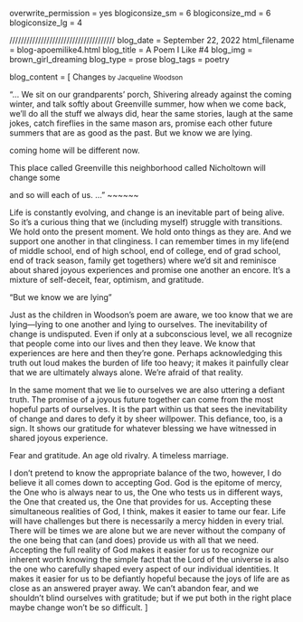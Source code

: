 overwrite_permission = yes
blogiconsize_sm = 6
blogiconsize_md = 6
blogiconsize_lg = 4

/////////////////////////////////////
blog_date = September 22, 2022
html_filename = blog-apoemilike4.html
blog_title = A Poem I Like #4
blog_img = brown_girl_dreaming
blog_type = prose
blog_tags = poetry

blog_content = \[
Changes <small>by Jacqueline Woodson</small>

“...
We sit on our grandparents’ porch,
Shivering already against the coming winter,
and talk softly about Greenville summer,
how when we come back,
we’ll do all the stuff we always did,
hear the same stories,
laugh at the same jokes, catch fireflies in the same mason ars, promise each other
future summers that are as good as the past.
But we know we are lying.

coming home will be different now.

This place called Greenville
this neighborhood called Nicholtown
will change some

and so will each of us.
…”
\~\~\~\~\~\~

Life is constantly evolving, and change is an inevitable part of being alive. So it’s a curious thing that we (including myself) struggle with transitions. We hold onto the present moment. We hold onto things as they are. And we support one another in that clinginess. I can remember times in my life(end of middle school, end of high school, end of college, end of grad school, end of track season, family get togethers) where we’d sit and reminisce about shared joyous experiences and promise one another an encore. It’s a mixture of self-deceit, fear, optimism, and gratitude.  

“But we know we are lying”

Just as the children in Woodson’s poem are aware, we too know that we are lying—lying to one another and lying to ourselves. The inevitability of change is undisputed. Even if only at a subconscious level, we all recognize that people come into our lives and then they leave. We know that experiences are here and then they’re gone. Perhaps acknowledging this truth out loud makes the burden of life too heavy; it makes it painfully clear that we are ultimately always alone. We’re afraid of that reality.

In the same moment that we lie to ourselves we are also uttering a defiant truth. The promise of a joyous future together can come from the most hopeful parts of ourselves. It is the part within us that sees the inevitability of change and dares to defy it by sheer willpower. This defiance, too, is a sign. It shows our gratitude for whatever blessing we have witnessed in shared joyous experience.

Fear and gratitude. An age old rivalry. A timeless marriage. 

I don’t pretend to know the appropriate balance of the two, however, I do believe it all comes down to accepting God. God is the epitome of mercy, the One who is always near to us, the One who tests us in different ways, the One that created us, the One that provides for us. Accepting these simultaneous realities of God, I think, makes it easier to tame our fear. Life will have challenges but there is necessarily a mercy hidden in every trial. There will be times we are alone but we are never without the company of the one being that can (and does) provide us with all that we need. Accepting the full reality of God makes it easier for us to recognize our inherent worth knowing the simple fact that the Lord of the universe is also the one who carefully shaped every aspect of our individual identities. It makes it easier for us to be defiantly hopeful because the joys of life are as close as an answered prayer away. We can’t abandon fear, and we shouldn’t blind ourselves with gratitude; but if we put both in the right place maybe change won’t be so difficult.
]

